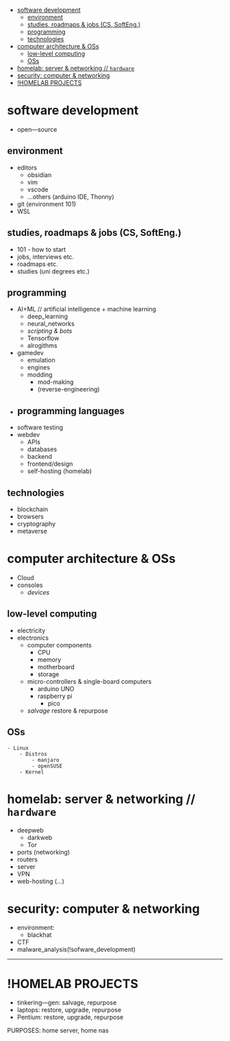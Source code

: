 
- [software development](#software-development)
  - [environment](#environment)
  - [studies, roadmaps & jobs (CS, SoftEng.)](#studies-roadmaps--jobs-cs-softeng)
  - [programming](#programming)
  - [technologies](#technologies)
- [computer architecture & OSs](#computer-architecture--oss)
  - [low-level computing](#low-level-computing)
  - [OSs](#oss)
- [homelab: server & networking // `hardware`](#homelab-server--networking--hardware)
- [security: computer & networking](#security-computer--networking)
- [!HOMELAB PROJECTS](#homelab-projects)

# software development
- open—source
## environment
- editors
    - obsidian
    - vim
    - vscode
    - ...others (arduino IDE, Thonny)
- git (environment 101)
- WSL
## studies, roadmaps & jobs (CS, SoftEng.)
- 101 - how to start
- jobs, interviews etc.
- roadmaps etc.
- studies (uni degrees etc.)
## programming
- AI+ML // artificial intelligence + machine learning
    - deep_learning
    - neural_networks
    - *scripting & bots*
    - Tensorflow
    - alrogithms
- gamedev
    - emulation
    - engines
    - modding
        - mod-making
        - (reverse-engineering)      
- programming languages
    - 
- software testing
- webdev
    - APIs
    - databases
    - backend
    - frontend/design
    - self-hosting (homelab)
## technologies
- blockchain
- browsers
- cryptography
- metaverse

# computer architecture & OSs
- Cloud
- consoles
    - $devices$
## low-level computing
- electricity
- electronics
    - computer components
        - CPU
        - memory
        - motherboard
        - storage
    - micro-controllers & single-board computers
        - arduino UNO
        - raspberry pi
            - pico
    - $salvage$ restore & repurpose
## OSs
    - Linux
        - Distros
            - manjaro
            - openSUSE
        - Kernel
# homelab: server & networking // `hardware`
- deepweb
    - darkweb
    - Tor
- ports (networking)
- routers
- server
- VPN
- web-hosting (...)

# security: computer & networking
- environment:
    - blackhat
- CTF
- malware_analysis(!sofware_development)

---
# !HOMELAB PROJECTS
- tinkering—gen: salvage, repurpose 
- laptops: restore, upgrade, repurpose
- Pentium: restore, upgrade, repurpose

PURPOSES:  home server, home nas

